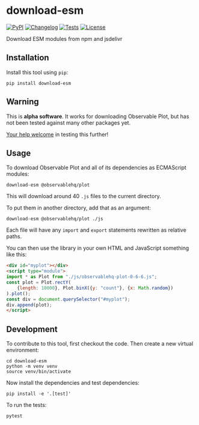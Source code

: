 # download-esm

[![PyPI](https://img.shields.io/pypi/v/download-esm.svg)](https://pypi.org/project/download-esm/)
[![Changelog](https://img.shields.io/github/v/release/simonw/download-esm?include_prereleases&label=changelog)](https://github.com/simonw/download-esm/releases)
[![Tests](https://github.com/simonw/download-esm/workflows/Test/badge.svg)](https://github.com/simonw/download-esm/actions?query=workflow%3ATest)
[![License](https://img.shields.io/badge/license-Apache%202.0-blue.svg)](https://github.com/simonw/download-esm/blob/master/LICENSE)

Download ESM modules from npm and jsdelivr

## Installation

Install this tool using `pip`:

    pip install download-esm

## Warning

This is **alpha software**. It works for downloading Observable Plot, but has not been tested against many other packages yet.

[Your help welcome](https://github.com/simonw/download-esm/issues/2) in testing this further!

## Usage

To download Observable Plot and all of its dependencies as ECMAScript modules:

    download-esm @observablehq/plot

This will download around 40 `.js` files to the current directory.

To put them in another directory, add that as an argument:

    download-esm @observablehq/plot ./js

Each file will have any `import` and `export` statements rewritten as relative paths.

You can then use the library in your own HTML and JavaScript something like this:

```html
<div id="myplot"></div>
<script type="module">
import * as Plot from "./js/observablehq-plot-0-6-6.js";
const plot = Plot.rectY(
    {length: 10000}, Plot.binX({y: "count"}, {x: Math.random})
).plot();
const div = document.querySelector("#myplot");
div.append(plot);
</script>
```

## Development

To contribute to this tool, first checkout the code. Then create a new virtual environment:

    cd download-esm
    python -m venv venv
    source venv/bin/activate

Now install the dependencies and test dependencies:

    pip install -e '.[test]'

To run the tests:

    pytest
